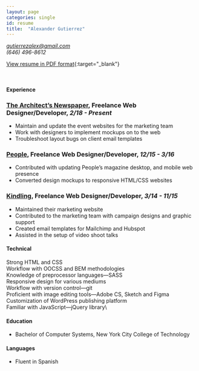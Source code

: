 ```yaml
---
layout: page
categories: single
id: resume
title:  "Alexander Gutierrez"
---
```


<address>
    <a href="mailto:gutierrezalex@gmail.com;">gutierrezalex@gmail.com</a><br>
    (646) 496-8612<br>
</address>

[View resume in PDF format](resume.pdf){:target="_blank"}

<br>

#### Experience

### [The Architect’s Newspaper](https://www.archpaper.com/), Freelance Web Designer/Developer, *2/18 - Present*

- Maintain and update the event websites for the marketing team
- Work with designers to implement mockups on to the web
- Troubleshoot layout bugs on client email templates

### [People](http://people.com/), Freelance Web Designer/Developer, *12/15 - 3/16*

- Contributed with updating People’s magazine desktop, and mobile web presence
- Converted design mockups to responsive HTML/CSS websites

### [Kindling](http://kindlingapp.com/), Freelance Web Designer/Developer, *3/14 - 11/15*

- Maintained their marketing website
- Contributed to the marketing team with campaign designs and graphic support
- Created email templates for Mailchimp and Hubspot
- Assisted in the setup of video shoot talks

#### Technical

Strong HTML and CSS\
Workflow with OOCSS and BEM methodologies\
Knowledge of preprocessor languages—SASS\
Responsive design for various mediums\
Workflow with version control—git\
Proficient with image editing tools—Adobe CS, Sketch and Figma\
Customization of WordPress publishing platform\
Familiar with JavaScript—jQuery library\

#### Education

- Bachelor of Computer Systems, New York City College of Technology

#### Languages

- Fluent in Spanish
